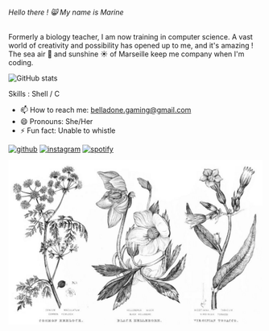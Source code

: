 ###### Hello there ! :smile_cat: My name is Marine

Formerly a biology teacher, I am now training in computer science. A vast world of creativity and possibility has opened up to me, and it's amazing ! The sea air :ocean: and sunshine :sunny: of Marseille keep me company when I'm coding. 

![GitHub stats](https://github-readme-stats.vercel.app/api?username=Belladone-Bzz&show_icons=true)  

Skills :    Shell  / C

- 📫 How to reach me: belladone.gaming@gmail.com 
- 😄 Pronouns: She/Her 
- ⚡ Fun fact: Unable to whistle 

[<img src='https://cdn.jsdelivr.net/npm/simple-icons@3.0.1/icons/github.svg' alt='github' height='40'>](https://github.com/Belladone-Bzz)  [<img src='https://cdn.jsdelivr.net/npm/simple-icons@3.0.1/icons/instagram.svg' alt='instagram' height='40'>](https://www.instagram.com/i.am.stramgram/)  [<img src='https://cdn.jsdelivr.net/npm/simple-icons@3.0.1/icons/spotify.svg' alt='spotify' height='40'>](https://open.spotify.com/user/31oi66suyo6t4yrmmpf5u4ryndiy?si=04b5f418ce4b40ff)  


![Cover](https://github.com/Belladone-Bzz/Belladone-Bzz/blob/main/herbier.png)

